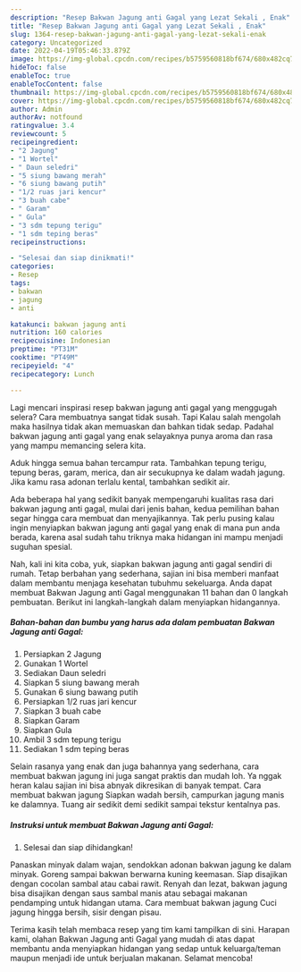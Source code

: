 ```yaml
---
description: "Resep Bakwan Jagung anti Gagal yang Lezat Sekali , Enak"
title: "Resep Bakwan Jagung anti Gagal yang Lezat Sekali , Enak"
slug: 1364-resep-bakwan-jagung-anti-gagal-yang-lezat-sekali-enak
category: Uncategorized
date: 2022-04-19T05:46:33.879Z
image: https://img-global.cpcdn.com/recipes/b5759560818bf674/680x482cq70/bakwan-jagung-anti-gagal-foto-resep-utama.jpg
hideToc: false
enableToc: true
enableTocContent: false
thumbnail: https://img-global.cpcdn.com/recipes/b5759560818bf674/680x482cq70/bakwan-jagung-anti-gagal-foto-resep-utama.jpg
cover: https://img-global.cpcdn.com/recipes/b5759560818bf674/680x482cq70/bakwan-jagung-anti-gagal-foto-resep-utama.jpg
author: Admin
authorAv: notfound
ratingvalue: 3.4
reviewcount: 5
recipeingredient:
- "2 Jagung"
- "1 Wortel"
- " Daun seledri"
- "5 siung bawang merah"
- "6 siung bawang putih"
- "1/2 ruas jari kencur"
- "3 buah cabe"
- " Garam"
- " Gula"
- "3 sdm tepung terigu"
- "1 sdm teping beras"
recipeinstructions:

- "Selesai dan siap dinikmati!"
categories:
- Resep
tags:
- bakwan
- jagung
- anti

katakunci: bakwan jagung anti 
nutrition: 160 calories
recipecuisine: Indonesian
preptime: "PT31M"
cooktime: "PT49M"
recipeyield: "4"
recipecategory: Lunch

---
```



Lagi mencari inspirasi resep bakwan jagung anti gagal yang menggugah selera? Cara membuatnya sangat tidak susah. Tapi Kalau salah mengolah maka hasilnya tidak akan memuaskan dan bahkan tidak sedap. Padahal bakwan jagung anti gagal yang enak selayaknya punya aroma dan rasa yang mampu memancing selera kita.


Aduk hingga semua bahan tercampur rata. Tambahkan tepung terigu, tepung beras, garam, merica, dan air secukupnya ke dalam wadah jagung. Jika kamu rasa adonan terlalu kental, tambahkan sedikit air.

Ada beberapa hal yang sedikit banyak mempengaruhi kualitas rasa dari bakwan jagung anti gagal, mulai dari jenis bahan, kedua pemilihan bahan segar hingga cara membuat dan menyajikannya. Tak perlu pusing kalau ingin menyiapkan bakwan jagung anti gagal yang enak di mana pun anda berada, karena asal sudah tahu triknya maka hidangan ini mampu menjadi suguhan spesial.


Nah, kali ini kita coba, yuk, siapkan bakwan jagung anti gagal sendiri di rumah. Tetap berbahan yang sederhana, sajian ini bisa memberi manfaat dalam membantu menjaga kesehatan tubuhmu sekeluarga. Anda dapat membuat Bakwan Jagung anti Gagal menggunakan 11 bahan dan 0 langkah pembuatan. Berikut ini langkah-langkah dalam menyiapkan hidangannya.

<!--inarticleads1-->

##### Bahan-bahan dan bumbu yang harus ada dalam pembuatan Bakwan Jagung anti Gagal:

1. Persiapkan 2 Jagung
1. Gunakan 1 Wortel
1. Sediakan  Daun seledri
1. Siapkan 5 siung bawang merah
1. Gunakan 6 siung bawang putih
1. Persiapkan 1/2 ruas jari kencur
1. Siapkan 3 buah cabe
1. Siapkan  Garam
1. Siapkan  Gula
1. Ambil 3 sdm tepung terigu
1. Sediakan 1 sdm teping beras


Selain rasanya yang enak dan juga bahannya yang sederhana, cara membuat bakwan jagung ini juga sangat praktis dan mudah loh. Ya nggak heran kalau sajian ini bisa abnyak dikresikan di banyak tempat. Cara membuat bakwan jagung Siapkan wadah bersih, campurkan jagung manis ke dalamnya. Tuang air sedikit demi sedikit sampai tekstur kentalnya pas. 

<!--inarticleads2-->

##### Instruksi untuk membuat Bakwan Jagung anti Gagal:


1. Selesai dan siap dihidangkan!

Panaskan minyak dalam wajan, sendokkan adonan bakwan jagung ke dalam minyak. Goreng sampai bakwan berwarna kuning keemasan. Siap disajikan dengan cocolan sambal atau cabai rawit. Renyah dan lezat, bakwan jagung bisa disajikan dengan saus sambal manis atau sebagai makanan pendamping untuk hidangan utama. Cara membuat bakwan jagung Cuci jagung hingga bersih, sisir dengan pisau. 

Terima kasih telah membaca resep yang tim kami tampilkan di sini. Harapan kami, olahan Bakwan Jagung anti Gagal yang mudah di atas dapat membantu anda menyiapkan hidangan yang sedap untuk keluarga/teman maupun menjadi ide untuk berjualan makanan. Selamat mencoba!
